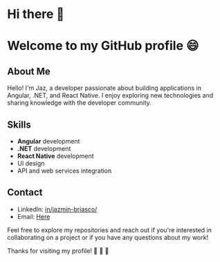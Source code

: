 # Hi there 👋
# Welcome to my GitHub profile 😄

## About Me
Hello! I'm Jaz, a developer passionate about building applications in Angular, .NET, and React Native. I enjoy exploring new technologies and sharing knowledge with the developer community.

## Skills
- **Angular** development
- **.NET** development
- **React Native** development
- UI design
- API and web services integration

## Contact
- LinkedIn: [in/jazmin-briasco/](https://www.linkedin.com/in/jazmin-briasco/)
- Email: [Here](mailto:briascojazmin@email.com)

Feel free to explore my repositories and reach out if you're interested in collaborating on a project or if you have any questions about my work!

Thanks for visiting my profile! 💜 💜 💜 
<!--
**JazminBriasco/JazminBriasco** is a ✨ _special_ ✨ repository because its `README.md` (this file) appears on your GitHub profile.

Here are some ideas to get you started:

- 🔭 I’m currently working on ...
- 🌱 I’m currently learning ...
- 👯 I’m looking to collaborate on ...
- 🤔 I’m looking for help with ...
- 💬 Ask me about ...
- 📫 How to reach me: ...
- 😄 Pronouns: ...
- ⚡ Fun fact: ...
-->
